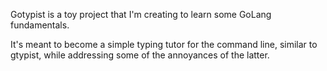 Gotypist is a toy project that I'm creating to learn some GoLang fundamentals.

It's meant to become a simple typing tutor for the command line, similar to gtypist,
while addressing some of the annoyances of the latter.
